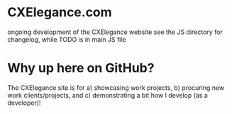 CXElegance.com
==============

ongoing development of the CXElegance website
see the JS directory for changelog, while TODO is in main JS file

Why up here on GitHub?
======================

The CXElegance site is for a) showcasing work projects, b) procuring new work clients/projects, and c) demonstrating a bit how I develop (as a developer)!
